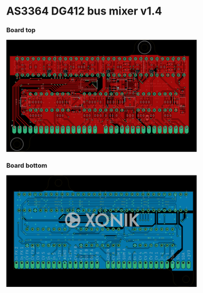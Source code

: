# AS3364 DG412 bus mixer v1.4

### Board top
![Top side](./AS3364%20DG412%20bus%20mixer%20v1.4-brd-top.png)
### Board bottom
![Bottom side](./AS3364%20DG412%20bus%20mixer%20v1.4-brd-bottom.png)

